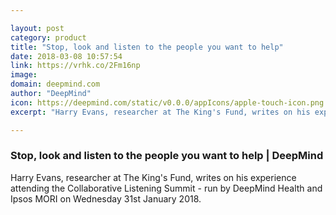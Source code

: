 ```yaml
---

layout: post
category: product
title: "Stop, look and listen to the people you want to help"
date: 2018-03-08 10:57:54
link: https://vrhk.co/2Fm16np
image: 
domain: deepmind.com
author: "DeepMind"
icon: https://deepmind.com/static/v0.0.0/appIcons/apple-touch-icon.png
excerpt: "Harry Evans, researcher at The King's Fund, writes on his experience attending the Collaborative Listening Summit - run by DeepMind Health and Ipsos MORI on Wednesday 31st January 2018."

---
```


### Stop, look and listen to the people you want to help | DeepMind

Harry Evans, researcher at The King's Fund, writes on his experience attending the Collaborative Listening Summit - run by DeepMind Health and Ipsos MORI on Wednesday 31st January 2018.